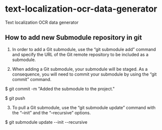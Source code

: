 # text-localization-ocr-data-generator
Text localization OCR data generator

## How to add new Submodule repository in git 

1. In order to add a Git submodule, use the “git submodule add” command and specify the URL of the Git remote repository to be included as a submodule.

2. When adding a Git submodule, your submodule will be staged. As a consequence, you will need to commit your submodule by using the “git commit” command.

$ git commit -m "Added the submodule to the project."

$ git push


3. To pull a Git submodule, use the “git submodule update” command with the “–init” and the “–recursive” options.

$ git submodule update --init --recursive
